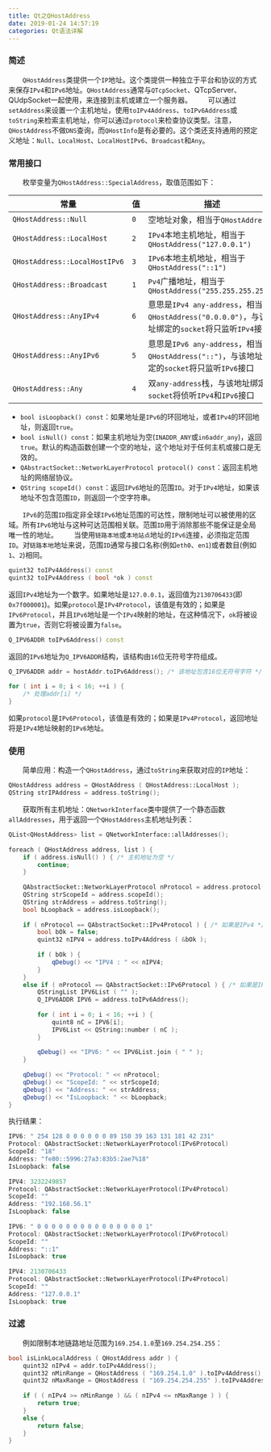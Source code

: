 ```yaml
---
title: Qt之QHostAddress
date: 2019-01-24 14:57:19
categories: Qt语法详解
---
```

### 简述

&emsp;&emsp;`QHostAddress`类提供一个`IP`地址。这个类提供一种独立于平台和协议的方式来保存`IPv4`和`IPv6`地址。`QHostAddress`通常与`QTcpSocket`、QTcpServer、QUdpSocket一起使用，来连接到主机或建立一个服务器。
&emsp;&emsp;可以通过`setAddress`来设置一个主机地址，使用`toIPv4Address`、`toIPv6Address`或`toString`来检索主机地址，你可以通过`protocol`来检查协议类型。注意，`QHostAddress`不做`DNS`查询，而`QHostInfo`是有必要的。这个类还支持通用的预定义地址：`Null`、`LocalHost`、`LocalHostIPv6`、`Broadcast`和`Any`。

### 常用接口

&emsp;&emsp;枚举变量为`QHostAddress::SpecialAddress`，取值范围如下：

常量                          | 值  | 描述
------------------------------|-----|-------------------------------
`QHostAddress::Null`          | `0` | 空地址对象，相当于`QHostAddress`
`QHostAddress::LocalHost`     | `2` | `IPv4`本地主机地址，相当于`QHostAddress("127.0.0.1")`
`QHostAddress::LocalHostIPv6` | `3` | `IPv6`本地主机地址，相当于`QHostAddress("::1")`
`QHostAddress::Broadcast`     | `1` | `Pv4`广播地址，相当于`QHostAddress("255.255.255.255")`
`QHostAddress::AnyIPv4`       | `6` | 意思是`IPv4 any-address`，相当于`QHostAddress("0.0.0.0")`，与该地址绑定的`socket`将只监听`IPv4`接口
`QHostAddress::AnyIPv6`       | `5` | 意思是`IPv6 any-address`，相当于`QHostAddress("::")`，与该地址绑定的`socket`将只监听`IPv6`接口
`QHostAddress::Any`           | `4` | 双`any-address`栈，与该地址绑定的`socket`将侦听`IPv4`和`IPv6`接口

- `bool isLoopback() const`：如果地址是`IPv6`的环回地址，或者`IPv4`的环回地址，则返回`true`。
- `bool isNull() const`：如果主机地址为空(`INADDR_ANY`或`in6addr_any`)，返回`true`。默认的构造函数创建一个空的地址，这个地址对于任何主机或接口是无效的。
- `QAbstractSocket::NetworkLayerProtocol protocol() const`：返回主机地址的网络层协议。
- `QString scopeId() const`：返回`IPv6`地址的范围`ID`。对于`IPv4`地址，如果该地址不包含范围`ID`，则返回一个空字符串。

&emsp;&emsp;`IPv6`的范围`ID`指定非全球`IPv6`地址范围的可达性，限制地址可以被使用的区域。所有`IPv6`地址与这种可达范围相关联。范围`ID`用于消除那些不能保证是全局唯一性的地址。
&emsp;&emsp;当使用`链路本地`或`本地站点`地址的`IPv6`连接，必须指定范围`ID`。对`链路本地`地址来说，范围`ID`通常与接口名称(例如`eth0`、`en1`)或者数目(例如`1`、`2`)相同。

``` cpp
quint32 toIPv4Address() const
quint32 toIPv4Address ( bool *ok ) const
```

返回`IPv4`地址为一个数字。如果地址是`127.0.0.1`，返回值为`2130706433`(即`0x7f000001`)。如果`protocol`是`IPv4Protocol`，该值是有效的；如果是`IPv6Protocol`，并且`IPv6`地址是一个`IPv4`映射的地址，在这种情况下，`ok`将被设置为`true`，否则它将被设置为`false`。

``` cpp
Q_IPV6ADDR toIPv6Address() const
```

返回的`IPv6`地址为`Q_IPV6ADDR`结构，该结构由`16`位无符号字符组成。

``` cpp
Q_IPV6ADDR addr = hostAddr.toIPv6Address(); /* 该地址包含16位无符号字符 */
​
for ( int i = 0; i < 16; ++i ) {
    /* 处理addr[i] */
}
```

如果`protocol`是`IPv6Protocol`，该值是有效的；如果是`IPv4Protocol`，返回地址将是`IPv4`地址映射的`IPv6`地址。

### 使用

&emsp;&emsp;简单应用：构造一个`QHostAddress`，通过`toString`来获取对应的`IP`地址：

``` cpp
QHostAddress address = QHostAddress ( QHostAddress::LocalHost );
QString strIPAddress = address.toString();
```

&emsp;&emsp;获取所有主机地址：`QNetworkInterface`类中提供了一个静态函数`allAddresses`，用于返回一个`QHostAddress`主机地址列表：

``` cpp
QList<QHostAddress> list = QNetworkInterface::allAddresses();
​
foreach ( QHostAddress address, list ) {
    if ( address.isNull() ) { /* 主机地址为空 */
        continue;
    }
​
    QAbstractSocket::NetworkLayerProtocol nProtocol = address.protocol();
    QString strScopeId = address.scopeId();
    QString strAddress = address.toString();
    bool bLoopback = address.isLoopback();
​
    if ( nProtocol == QAbstractSocket::IPv4Protocol ) { /* 如果是IPv4 */
        bool bOk = false;
        quint32 nIPV4 = address.toIPv4Address ( &bOk );
​
        if ( bOk ) {
            qDebug() << "IPV4 : " << nIPV4;
        }
    }
    else if ( nProtocol == QAbstractSocket::IPv6Protocol ) { /* 如果是IPv6 */
        QStringList IPV6List ( "" );
        Q_IPV6ADDR IPV6 = address.toIPv6Address();
​
        for ( int i = 0; i < 16; ++i ) {
            quint8 nC = IPV6[i];
            IPV6List << QString::number ( nC );
        }
​
        qDebug() << "IPV6: " << IPV6List.join ( " " );
    }
​
    qDebug() << "Protocol: " << nProtocol;
    qDebug() << "ScopeId: " << strScopeId;
    qDebug() << "Address: " << strAddress;
    qDebug() << "IsLoopback: " << bLoopback;
}
```

执行结果：

``` cpp
IPV6: " 254 128 0 0 0 0 0 0 89 150 39 163 131 181 42 231"
Protocol: QAbstractSocket::NetworkLayerProtocol(IPv6Protocol)
ScopeId: "18"
Address: "fe80::5996:27a3:83b5:2ae7%18"
IsLoopback: false
​
IPV4: 3232249857
Protocol: QAbstractSocket::NetworkLayerProtocol(IPv4Protocol)
ScopeId: ""
Address: "192.168.56.1"
IsLoopback: false
​
IPV6: " 0 0 0 0 0 0 0 0 0 0 0 0 0 0 0 1"
Protocol: QAbstractSocket::NetworkLayerProtocol(IPv6Protocol)
ScopeId: ""
Address: "::1"
IsLoopback: true
​
IPV4: 2130706433
Protocol: QAbstractSocket::NetworkLayerProtocol(IPv4Protocol)
ScopeId: ""
Address: "127.0.0.1"
IsLoopback: true
```

### 过滤

&emsp;&emsp;例如限制本地链路地址范围为`169.254.1.0`至`169.254.254.255`：

``` cpp
bool isLinkLocalAddress ( QHostAddress addr ) {
    quint32 nIPv4 = addr.toIPv4Address();
    quint32 nMinRange = QHostAddress ( "169.254.1.0" ).toIPv4Address();
    quint32 nMaxRange = QHostAddress ( "169.254.254.255" ).toIPv4Address();
​
    if ( ( nIPv4 >= nMinRange ) && ( nIPv4 <= nMaxRange ) ) {
        return true;
    }
    else {
        return false;
    }
}
```